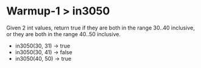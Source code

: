 # Warmup-1 > in3050

Given 2 int values, return true if they are both in the range 30..40 inclusive, or they are both in the range 40..50 inclusive.

- in3050(30, 31) → true
- in3050(30, 41) → false
- in3050(40, 50) → true